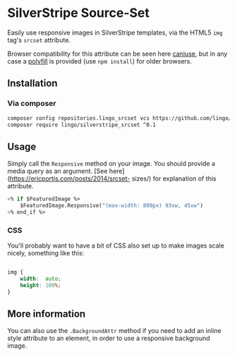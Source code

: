 # SilverStripe Source-Set

Easily use responsive images in SilverStripe templates, via the HTML5 `img`
tag's `srcset` attribute.

Browser compatibility for this attribute can be seen here
[caniuse](http://caniuse.com/#search=srcset), but in any case a
[polyfill](https://github.com/aFarkas/respimage) is provided (use `npm
install`) for older browsers.

## Installation

### Via composer

```sh
composer config repositories.lingo_srcset vcs https://github.com/lingo/silverstripe_srcset.git
composer require lingo/silverstripe_srcset ^0.1
```

## Usage

Simply call the `Responsive` method on your image. You should provide a media
query as an argument.  [See here](https://ericportis.com/posts/2014/srcset-
sizes/) for explanation of this attribute.

```ss
<% if $FeaturedImage %>
	$FeaturedImage.Responsive("(max-width: 800px) 93vw, 45vw")
<% end_if %>
```

### CSS

You'll probably want to have a bit of CSS also set up to make images scale nicely, something like this:

```css

img {
	width:  auto;
	height: 100%;
}

```

## More information

You can also use the `.BackgroundAttr` method if you need to add an inline
style attribute to an element, in order to use a responsive background image.
